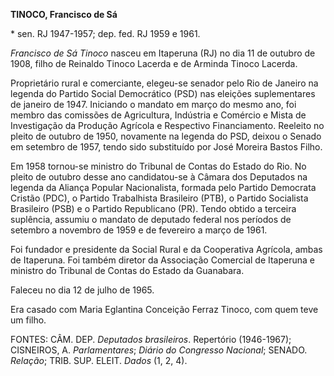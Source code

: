 **TINOCO, Francisco de Sá**

\* sen. RJ 1947-1957; dep. fed. RJ 1959 e 1961.

*Francisco de Sá Tinoco* nasceu em Itaperuna (RJ) no dia 11 de outubro
de 1908, filho de Reinaldo Tinoco Lacerda e de Arminda Tinoco Lacerda.

Proprietário rural e comerciante, elegeu-se senador pelo Rio de Janeiro
na legenda do Partido Social Democrático (PSD) nas eleições
suplementares de janeiro de 1947. Iniciando o mandato em março do mesmo
ano, foi membro das comissões de Agricultura, Indústria e Comércio e
Mista de Investigação da Produção Agrícola e Respectivo Financiamento.
Reeleito no pleito de outubro de 1950, novamente na legenda do PSD,
deixou o Senado em setembro de 1957, tendo sido substituído por José
Moreira Bastos Filho.

Em 1958 tornou-se ministro do Tribunal de Contas do Estado do Rio. No
pleito de outubro desse ano candidatou-se à Câmara dos Deputados na
legenda da Aliança Popular Nacionalista, formada pelo Partido Democrata
Cristão (PDC), o Partido Trabalhista Brasileiro (PTB), o Partido
Socialista Brasileiro (PSB) e o Partido Republicano (PR). Tendo obtido a
terceira suplência, assumiu o mandato de deputado federal nos períodos
de setembro a novembro de 1959 e de fevereiro a março de 1961.

Foi fundador e presidente da Social Rural e da Cooperativa Agrícola,
ambas de Itaperuna. Foi também diretor da Associação Comercial de
Itaperuna e ministro do Tribunal de Contas do Estado da Guanabara.

Faleceu no dia 12 de julho de 1965.

Era casado com Maria Eglantina Conceição Ferraz Tinoco, com quem teve um
filho.

FONTES: CÂM. DEP. *Deputados brasileiros*. Repertório (1946-1967);
CISNEIROS, A. *Parlamentares*; *Diário do Congresso Nacional*; SENADO.
*Relação*; TRIB. SUP. ELEIT. *Dados* (1, 2, 4).
